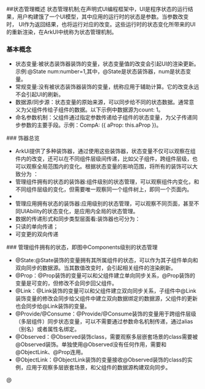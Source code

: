##状态管理概述
状态管理机制;在声明式UI编程框架中，UI是程序状态的运行结果，用户构建饿了一个UI模型，其中应用的运行时的状态是参数。当参数改变时，
UI作为返回结果，也将运行对应的改变。这些运行时的状态变化所带来的UI的重新渲染，在ArkUI中统称为状态管理机制。

### 基本概念
<ul>
<li>状态变量:被状态装饰器装饰的变量，状态变量值的改变会引起UI的渲染更新。示例:@State num:number=1,其中，@State是状态装饰器，num是状态变量。</li>
<li>常规变量:没有被状态装饰器装饰的变量，统称应用于辅助计算。它的改变永远不会引起UI的刷新。</li>
<li>数据源/同步源：状态变量的原始来源，可以同步给不同的状态数据。通常意义为父组件传给子组件的数据。以下示例中数据源为count: 1。</li>
<li>命名参数机制：父组件通过指定参数传递给子组件的状态变量，为父子传递同步参数的主要手段。示例：CompA: ({ aProp: this.aProp })。</li>
</ul>
### 饰器总览
<ul>
<li>ArkUi提供了多种装饰器，通过使用这些装饰器，状态变量不仅可以观察在组件内的改变，还可以在不同组件层级间传递，比如父子组件，跨组件层级，也可以观察全局范围内的变化。根据状态变量的影响范围，将所有的装饰可以大致分为 ：</li>
 <li>管理组件拥有的状态的装饰器:组件级别的状态管理，可以观察组件内变化，和不同组件层级的变化，但需要唯一观察同一个组件树上，即同一个页面内。<li>
 <li>管理应用拥有状态的装饰器:应用级别的状态管理，可以观察不同页面，甚至不同UIAbility的状态变化，是应用内全局的状态管理。<li>
 数据的传递形式和同步类型层面看:装饰器也可分为：
<li> 只读的单向传递；</li>
<li> 可变更的双向传递</li>
 </ul>
### 管理组件拥有的状态，即图中Components级别的状态管理
<ul>
<li>
@State:@State装饰的变量拥有其所属组件的状态，可以作为其子组件单向和双向同步的数据源。当其数值改变时，会引起相关组件的渲染刷新。
</li>
<li>@Prop：@Prop装饰的变量可以和父组件建立单向同步关系，@Prop装饰的变量是可变的，但修改不会同步回父组件。</li>
<li>@Link：@Link装饰的变量可以和父组件建立双向同步关系，子组件中@Link装饰变量的修改会同步给父组件中建立双向数据绑定的数据源，父组件的更新也会同步给@Link装饰的变量。</li>
<li>@Provide/@Consume：@Provide/@Consume装饰的变量用于跨组件层级（多层组件）同步状态变量，可以不需要通过参数命名机制传递，通过alias（别名）或者属性名绑定。</li>
<li>@Observed：@Observed装饰class，需要观察多层嵌套场景的class需要被@Observed装饰。单独使用@Observed没有任何作用，需要和@ObjectLink、@Prop连用。</li>
<li>@ObjectLink：@ObjectLink装饰的变量接收@Observed装饰的class的实例，应用于观察多层嵌套场景，和父组件的数据源构建双向同步。</li>
</ul>


@
